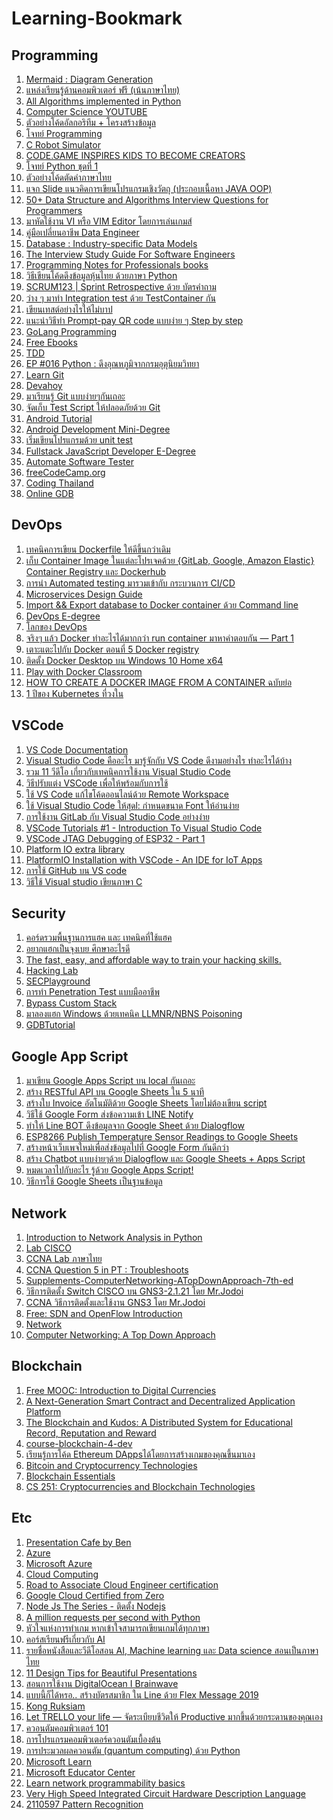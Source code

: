 # Learning-Bookmark

<h2>Programming </h2>
<ol>
      <li> <a href="https://mermaid-js.github.io/mermaid/#/ ">Mermaid : Diagram Generation  </a></li>
      <li> <a href="https://github.com/adminho/learning-it/ ">แหล่งเรียนรู้ด้านคอมพิวเตอร์ ฟรี (เน้นภาษาไทย) </a></li>      
      <li> <a href="https://github.com/TheAlgorithms/Python?fbclid=IwAR1WmubfjkQy6tC2AoTJxNOqy--pRkJomfHoAhuxFXQ_zXQCtbC5pv3cbvs ">All Algorithms implemented in Python  </a></li>  
      <li> <a href="https://www.youtube.com/channel/UCSX3MR0gnKDxyXAyljWzm0Q/playlists?pbjreload=10 ">Computer Science YOUTUBE  </a></li>
      <li> <a href="https://www.facebook.com/programmerthai/posts/2166937206929452 ">ตัวอย่างโค้ดอัลกอริทึม + โครงสร้างข้อมูล   </a></li>      
      <li> <a href="https://www.codecube.in.th/ ">โจทย์ Programming  </a></li>
      <li> <a href="https://www.facebook.com/anoney/videos/10213269234720075/ ">C Robot Simulator  </a></li>  
      <li> <a href="https://www.code.game/home ">CODE.GAME INSPIRES KIDS TO BECOME CREATORS  </a></li>
      <li> <a href="https://www.facebook.com/pg/tautologyai/photos/?tab=album&album_id=2121470021308221&__tn__=-UCH-R ">โจทย์ Python ชุดที่ 1  </a></li>   
      <li> <a href="https://colab.research.google.com/drive/1tLrKRFR6i4TAzrbJ8wgsp4aihfWnMgnT?fbclid=IwAR0Gi7JZSeEv8cKww679XUB_8S6M8rNbE_4QDAWq8hCjjnfgEYl7GyGfBSo#scrollTo=r9BzPKP9iJGa ">ตัวอย่างโค้ดตัดคำภาษาไทย  </a></li>
      <li> <a href="https://medium.com/@kongruksiamza/%E0%B9%81%E0%B8%88%E0%B8%81-slide-%E0%B9%81%E0%B8%99%E0%B8%A7%E0%B8%84%E0%B8%B4%E0%B8%94%E0%B8%81%E0%B8%B2%E0%B8%A3%E0%B9%80%E0%B8%82%E0%B8%B5%E0%B8%A2%E0%B8%99%E0%B9%82%E0%B8%9B%E0%B8%A3%E0%B9%81%E0%B8%81%E0%B8%A3%E0%B8%A1%E0%B9%80%E0%B8%8A%E0%B8%B4%E0%B8%87%E0%B8%A7%E0%B8%B1%E0%B8%95%E0%B8%96%E0%B8%B8-%E0%B8%9B%E0%B8%A3%E0%B8%B0%E0%B8%81%E0%B8%AD%E0%B8%9A%E0%B9%80%E0%B8%99%E0%B8%B7%E0%B9%89%E0%B8%AD%E0%B8%AB%E0%B8%B2-java-oop-a0ad5d6c97f1 ">แจก Slide แนวคิดการเขียนโปรแกรมเชิงวัตถุ (ประกอบเนื้อหา JAVA OOP)  </a></li>    
      <li> <a href="https://hackernoon.com/50-data-structure-and-algorithms-interview-questions-for-programmers-b4b1ac61f5b0?source=facebookShare-1f3927b8e15-1556768748&fbclid=IwAR1jLAMGy5g_GHRHtYdS1BGeWh8t4Tf8DzKcEn-Bh7blc-FUP1yhELoQlbo&_branch_match_id=481652766153466650 ">50+ Data Structure and Algorithms Interview Questions for Programmers  </a></li>
      <li> <a href="https://www.facebook.com/groups/ThaiPGAssociateSociety/permalink/1036315666579702/ ">มาหัดใช้งาน VI หรือ VIM Editor โดยการเล่นเกมส์  </a></li>    
      <li> <a href="https://blog.datath.com/data-engineer-guide/?fbclid=IwAR3CpB_BZU497BCf4vYxZOfWRi1VjtLA3Rp3_kz3sEI5i2rmycT1sp7qdgo ">คู่มือเปลี่ยนอาชีพ Data Engineer  </a></li>
      <li> <a href="http://www.databaseanswers.org/data_models/index.htm?fbclid=IwAR1EmOuSZlxlnZFIFP-MxWpupZYVMETGur4Voc8rTTwQdrN5WLN7lqe-l5A ">Database : Industry-specific Data Models  </a></li>  
      <li> <a href="https://dev.to/seattledataguy/the-interview-study-guide-for-software-engineers-764?fbclid=IwAR0T8Sh2NmKjLsh3v5AdJYNhkcDVJjOCDXA73Ta4arC81BSZc7qiuldqSUU ">The Interview Study Guide For Software Engineers   </a></li>
      <li> <a href="https://books.goalkicker.com/?fbclid=IwAR1yDpYpsvSkFLXhp2dCGb7A2SIF4-tR95HihdgoGl36GDiAF6TbCrrH0jg ">Programming Notes for Professionals books  </a></li>    
      <li> <a href="https://www.patanasongsivilai.com/blog/stock-thai-python/?fbclid=IwAR0_zibJ6wjTMo42fmYceNrG_Z_bHoFKeyxueGc02HlQSMRzXNsUUJc6sZc ">วิธีเขียนโค้ดดึงข้อมูลหุ้นไทย ด้วยภาษา Python  </a></li>
      <li> <a href="https://www.youtube.com/watch?v=89krGrQXsqA&fbclid=IwAR3mAl6DytKVFVGdqhrjMNCuBgL8WSZTXPv8pvlnfLihR9hNmib7iNTNESQ ">SCRUM123 | Sprint Retrospective ด้วย บัตรคำถาม  </a></li>  
      <li> <a href="https://www.somkiat.cc/go-integration-test-with-testcontainer/?fbclid=IwAR3RlF1Wj8LJ5byx7NHdCtt2olmnelvOHhumjGLJ-GPijbJACxzTNHPJ47s ">ว่าง ๆ มาทำ Integration test ด้วย TestContainer กัน  </a></li>
      <li> <a href="http://www.notaboutcode.com/post/23-karma-from-bad-tests2/">เขียนเทสต์อย่างไรให้ไม่บาป</a></li>         
      <li> <a href="https://medium.com/i-gear-geek/build-promptpay-qr-step-by-step-e67ddacf36af ">แนะนำวิธีทำ Prompt-pay QR code แบบง่าย ๆ Step by step  </a></li>      
      <li> <a href="https://www.youtube.com/playlist?list=PL0aDKsruoiW3DkO4l_cBi-g0iSS7ZD5H_&fbclid=IwAR34aT0gjl0ZDE-4xjtLLcZRZ1zw-vX5Qa5g6TP-S5_hG88ljrxINTZYCqo ">GoLang Programming  </a></li>
      <li> <a href="https://www.facebook.com/notes/raspberry-pi-thailand/free-ebooks/2215115478742276/ ">Free Ebooks  </a></li>  
      <li> <a href="https://www.facebook.com/dtinth/media_set?set=a.10205012360982901.1073741854.1658509977&type=1&l=832711241d&fbclid=IwAR2w4kloqaxnR6Minyi72s31rBdT7yTEIXpd8F9s-tkDVQW8eeEjkswnGn4 ">TDD  </a></li>
      <li> <a href="https://medium.com/@UncleEngineer/ep-016-python-%E0%B8%94%E0%B8%B6%E0%B8%87%E0%B8%AD%E0%B8%B8%E0%B8%93%E0%B8%AB%E0%B8%A0%E0%B8%B9%E0%B8%A1%E0%B8%B4%E0%B8%88%E0%B8%B2%E0%B8%81%E0%B8%81%E0%B8%A3%E0%B8%A1%E0%B8%AD%E0%B8%B8%E0%B8%95%E0%B8%B8%E0%B8%99%E0%B8%B4%E0%B8%A2%E0%B8%A1%E0%B8%A7%E0%B8%B4%E0%B8%97%E0%B8%A2%E0%B8%B2-73572fc4648a ">EP #016 Python : ดึงอุณหภูมิจากกรมอุตุนิยมวิทยา  </a></li>    
      <li> <a href="https://www.codecademy.com/courses/learn-git/lessons/git-workflow/exercises/hello-git?action=lesson_resume  ">Learn Git  </a></li>  
      <li> <a href="https://devahoy.com/posts/introduction-to-git-and-github/  ">Devahoy  </a></li>  
      <li> <a href="https://blog.nextzy.me/%E0%B8%A1%E0%B8%B2%E0%B9%80%E0%B8%A3%E0%B8%B5%E0%B8%A2%E0%B8%99%E0%B8%A3%E0%B8%B9%E0%B9%89-git-%E0%B9%81%E0%B8%9A%E0%B8%9A%E0%B8%87%E0%B9%88%E0%B8%B2%E0%B8%A2%E0%B9%86%E0%B8%81%E0%B8%B1%E0%B8%99%E0%B9%80%E0%B8%96%E0%B8%AD%E0%B8%B0-427398e62f82  ">มาเรียนรู้ Git แบบง่ายๆกันเถอะ </a></li>      
      <li> <a href="https://www.qahive.com/2018/01/07/git-for-qa/#comment-52  ">จัดเก็บ Test Script ให้ปลอดภัยด้วย Git  </a></li>    
      <li> <a href="https://www.thaicreate.com/mobile/android.html">Android Tutorial  </a></li>  
      <li> <a href="https://academy.zenva.com/product/android-mobile-development-mini-degree-2019/?a=1  ">Android Development Mini-Degree  </a></li>  
      <li> <a href="https://medium.com/@kengboy/%E0%B9%80%E0%B8%A3%E0%B8%B4%E0%B9%88%E0%B8%A1%E0%B9%80%E0%B8%82%E0%B8%B5%E0%B8%A2%E0%B8%99%E0%B9%82%E0%B8%9B%E0%B8%A3%E0%B9%81%E0%B8%81%E0%B8%A3%E0%B8%A1%E0%B8%94%E0%B9%89%E0%B8%A7%E0%B8%A2-unit-test-8a00c8621212 ">เริ่มเขียนโปรแกรมด้วย unit test  </a></li>      
      <li> <a href="https://www.eduonix.com/fullstack-javascript-developer-edegree?coupon_code=edegree19   ">Fullstack JavaScript Developer E-Degree   </a></li>         
      <li> <a href="http://www.indythaitester.com/TesterTraining/   ">Automate Software Tester   </a></li>   
      <li> <a href="https://www.freecodecamp.org/learn/   ">freeCodeCamp.org   </a></li>    
      <li> <a href="https://codingthailand.com/site/index.php?r=site/index   ">Coding Thailand   </a></li>         
      <li> <a href="https://www.onlinegdb.com/HkhZBO_SV?fbclid=IwAR01QNXocRkuQ5ui1_IHLbBCOXdTdXrQwha-F9Td4fJydoiwQ5yUlFTp09Y">Online GDB  </a></li>        
</ol>
  
<h2>DevOps </h2>
<ol>
      <li> <a href="https://igokuz.com/%E0%B9%80%E0%B8%97%E0%B8%84%E0%B8%99%E0%B8%B4%E0%B8%84%E0%B8%81%E0%B8%B2%E0%B8%A3%E0%B9%80%E0%B8%82%E0%B8%B5%E0%B8%A2%E0%B8%99-dockerfile-%E0%B9%83%E0%B8%AB%E0%B9%89%E0%B8%94%E0%B8%B5%E0%B8%82%E0%B8%B6%E0%B9%89%E0%B8%99%E0%B8%81%E0%B8%A7%E0%B9%88%E0%B8%B2%E0%B9%80%E0%B8%94%E0%B8%B4%E0%B8%A1-54407fae9edc  ">เทคนิคการเขียน Dockerfile ให้ดีขึ้นกว่าเดิม  </a></li>  
      <li> <a href="https://medium.com/ayuth/%E0%B9%80%E0%B8%81%E0%B9%87%E0%B8%9A-container-image-%E0%B9%83%E0%B8%99%E0%B9%81%E0%B8%95%E0%B9%88%E0%B8%A5%E0%B8%B0%E0%B9%82%E0%B8%9B%E0%B8%A3%E0%B9%80%E0%B8%88%E0%B8%84%E0%B8%94%E0%B9%89%E0%B8%A7%E0%B8%A2-gitlab-google-amazon-elastic-container-registry-%E0%B9%81%E0%B8%A5%E0%B8%B0-d94c7cd2e54a  ">เก็บ Container Image ในแต่ละโปรเจคด้วย {GitLab, Google, Amazon Elastic} Container Registry และ Dockerhub  </a></li>  
      <li> <a href="https://medium.com/@narissara.tan/%E0%B8%81%E0%B8%B2%E0%B8%A3%E0%B8%99%E0%B8%B3-automated-testing-%E0%B8%A1%E0%B8%B2%E0%B8%A3%E0%B8%A7%E0%B8%A1%E0%B9%80%E0%B8%82%E0%B9%89%E0%B8%B2%E0%B8%81%E0%B8%B1%E0%B8%9A-%E0%B8%81%E0%B8%A3%E0%B8%B0%E0%B8%9A%E0%B8%A7%E0%B8%99%E0%B8%81%E0%B8%B2%E0%B8%A3-ci-cd-58c97e31e230  ">การนำ Automated testing มารวมเข้ากับ กระบวนการ CI/CD  </a></li>  
      <li> <a href="https://medium.com/platform-engineer/microservices-design-guide-eca0b799a7e8  ">Microservices Design Guide  </a></li>        
      <li> <a href="https://medium.com/i-gear-geek/import-export-database-to-docker-container-%E0%B8%94%E0%B9%89%E0%B8%A7%E0%B8%A2-command-line-f3ff59788751  ">Import && Export database to Docker container ด้วย Command line  </a></li>  
      <li> <a href="https://www.eduonix.com/devops-edegree?coupon_code=edegree19  ">DevOps E-degree   </a></li>  
      <li> <a href="https://www.youtube.com/watch?v=0jDPhYQA43A&fbclid=IwAR2rKUIuV0gv6AcV7WblGoo5S6Kzqq7d3kn145f91zzhdNjES0RrHdOcRI0  ">โลกของ DevOps  </a></li>  
      <li> <a href="https://medium.com/golfapipol-me/%E0%B8%88%E0%B8%A3%E0%B8%B4%E0%B8%87%E0%B9%86-%E0%B9%81%E0%B8%A5%E0%B9%89%E0%B8%A7-docker-%E0%B8%97%E0%B8%B3%E0%B8%AD%E0%B8%B0%E0%B9%84%E0%B8%A3%E0%B9%84%E0%B8%94%E0%B9%89%E0%B8%A1%E0%B8%B2%E0%B8%81%E0%B8%81%E0%B8%A7%E0%B9%88%E0%B8%B2-run-container-%E0%B8%A1%E0%B8%B2%E0%B8%AB%E0%B8%B2%E0%B8%84%E0%B8%B3%E0%B8%95%E0%B8%AD%E0%B8%9A%E0%B8%81%E0%B8%B1%E0%B8%99-8a8a04a20b2d  ">จริงๆ แล้ว Docker ทำอะไรได้มากกว่า run container มาหาคำตอบกัน — Part 1  </a></li>              
      <li> <a href="https://sysadmin.psu.ac.th/2017/08/04/get-started-with-docker-part-5-docker-registry/?fbclid=IwAR0S1wFgGUx6TA10jNpjiDB0OzJbVxmvAb79obrtQZ_GJ9KFMOwVwzIwiIE  ">เตาะแตะไปกับ Docker ตอนที่ 5 Docker registry  </a></li>  
      <li> <a href="https://medium.com/@komsan7410/%E0%B8%95%E0%B8%B4%E0%B8%94%E0%B8%95%E0%B8%B1%E0%B9%89%E0%B8%87-docker-desktop-%E0%B8%9A%E0%B8%99-windows-10-home-x64-3a91cc204783  ">ติดตั้ง Docker Desktop บน Windows 10 Home x64  </a></li>  
      <li> <a href="https://training.play-with-docker.com/  ">Play with Docker Classroom  </a></li>        
      <li> <a href="https://medium.com/@15615212/how-to-create-a-docker-image-from-a-container-%E0%B8%89%E0%B8%9A%E0%B8%B1%E0%B8%9A%E0%B8%A2%E0%B9%88%E0%B8%AD-7f8e9bd522be">HOW TO CREATE A DOCKER IMAGE FROM A CONTAINER ฉบับย่อ </a></li>   
      <li> <a href="https://life.wongnai.com/a-year-of-kubernetes-at-wongnai-1a763673a952">1 ปีของ Kubernetes ที่วงใน  </a></li>        
</ol>      
      
<h2>VSCode </h2>
<ol>      
      <li> <a href="https://code.visualstudio.com/docs  ">VS Code Documentation  </a></li>  
      <li> <a href="https://eleceasy.com/t/visual-studio-code-vs-code/2042?u=archer&fbclid=IwAR3EYCsASB5RQa3drqq9dnjNaChXaZuuAhXNmkqnmA5ZTHLIjrvWbp8D8z8  ">Visual Studio Code คืออะไร มารู้จักกับ VS Code ดีงามอย่างไร ทำอะไรได้บ้าง  </a></li>        
      <li> <a href="https://www.facebook.com/WebAppzStory/posts/2025578437514829  ">รวม 11 วีดีโอ เกี่ยวกับเทคนิคการใช้งาน
Visual Studio Code  </a></li>  
      <li> <a href="https://www.techstarthailand.com/blog/detail/How-I-configure-VSCode-for-Everything/905?fbclid=IwAR3W7N-R-5jer9w2tiVun0LDa6UeOdAyGy-sITkhzUYpl_7VO9iybJTG_cA  ">วิธีปรับแต่ง VSCode เพื่อให้พร้อมกับการใช้  </a></li>  
      <li> <a href="https://www.goragod.com/index.php?module=knowledge&id=3859  ">ใช้ VS Code แก้ไขโค้ดออนไลน์ด้วย Remote Workspace  </a></li>  
      <li> <a href="https://www.youtube.com/watch?v=0JXq1iUERQI&list=PLzdmsTRIBqizI1hHBB02dxJQQQzMPxVLn  ">ใช้ Visual Studio Code ให้สุดl: กำหนดขนาด Font ให้อ่านง่าย  </a></li>                 
      <li> <a href="https://www.youtube.com/watch?v=XpAzrWKi18M  ">การใช้งาน GitLab กับ Visual Studio Code อย่างง่าย  </a></li>  
      <li> <a href="https://www.youtube.com/watch?v=4q1tD39Mk_A  ">VSCode Tutorials #1 - Introduction To Visual Studio Code  </a></li>       
      <li> <a href="https://gojimmypi.blogspot.com/2017/05/vscode-jtag-debugging-of-esp32-part-1.html   ">VSCode JTAG Debugging of ESP32 - Part 1   </a></li>  
      <li> <a href="http://www.nutdiy.com/2017/04/platform-io-extra-library-4.html">Platform IO extra library   </a></li>                 
      <li> <a href="https://www.youtube.com/watch?v=CB8qC_-RHQI&fbclid=IwAR38O4Q_tAtBl6Gic805NDpFVj4ivLcKSVXCohNdQrPycFr6OcGSmzbzvKM  ">PlatformIO Installation with VSCode - An IDE for IoT Apps  </a></li>  
      <li> <a href="https://www.androidthai.in.th/git-and-github-article/191-github-on-vs-code?fbclid=IwAR0WMtxBnTcVpN1cxaoPMMn9Yiz5EmtDbX7E4HZti0qdL8i2RiYk0j_EM_c  ">การใช้ GitHub บน VS code  </a></li>         
      <li> <a href="https://www.ba-na-na.net/%E0%B8%A7%E0%B8%B4%E0%B8%98%E0%B8%B5%E0%B9%83%E0%B8%8A%E0%B9%89-visual-studio-%E0%B9%80%E0%B8%82%E0%B8%B5%E0%B8%A2%E0%B8%99%E0%B8%A0%E0%B8%B2%E0%B8%A9%E0%B8%B2-c/">วิธีใช้ Visual studio เขียนภาษา C </a></li>         
</ol>      

<h2>Security</h2>
<ol> 
      <li> <a href="http://kiss-hack.blogspot.com/2014/12/pentesting-hacking-webapplication.html">คอร์ดรวมพื้นฐานการแฮค และ เทคนิคที่ใช้แฮค    </a></li>               
      <li> <a href="https://www.facebook.com/notes/2600-thailand/faq-%E0%B8%AD%E0%B8%A2%E0%B8%B2%E0%B8%81%E0%B9%81%E0%B8%AE%E0%B8%81%E0%B9%80%E0%B8%9B%E0%B9%87%E0%B8%99%E0%B8%88%E0%B8%B8%E0%B8%87%E0%B9%80%E0%B8%9A%E0%B8%A2-%E0%B8%A8%E0%B8%B6%E0%B8%81%E0%B8%A9%E0%B8%B2%E0%B8%AD%E0%B8%B0%E0%B9%84%E0%B8%A3%E0%B8%94%E0%B8%B5/316524601840908/ ">อยากแฮกเป็นจุงเบย ศึกษาอะไรดี  </a></li>          
      <li> <a href="https://www.root-me.org/?lang=en">The fast, easy, and affordable way to train your hacking skills.  </a></li>          
      <li> <a href="https://www.hacking-lab.com/index.html">Hacking Lab  </a></li>   
      <li> <a href="https://play.secplayground.com/th?fbclid=IwAR3GTYpj7sW2pzVRisF3KmyE0jtOOX_GySP2iQEOPKD22sztGjcKL6K-5ps">SECPlayground  </a></li>         
      <li> <a href="https://medium.com/@nontawatt/%E0%B8%81%E0%B8%B2%E0%B8%A3%E0%B8%97%E0%B8%B3-penetration-test-%E0%B9%81%E0%B8%9A%E0%B8%9A%E0%B8%A1%E0%B8%B7%E0%B8%AD%E0%B8%AD%E0%B8%B2%E0%B8%8A%E0%B8%B5%E0%B8%9E-f72e63213457">การทำ Penetration Test แบบมืออาชีพ  </a></li>               
      <li> <a href="https://www.facebook.com/watch/live/?v=2595321577191445&ref=watch_permalink">Bypass Custom Stack   </a></li>          
      <li> <a href="https://www.catcyfence.com/it-security/article/hack-windows-with-llmnr-nbns-poisoning/?fbclid=IwAR0WFQcDzKQZ49uCwo2fCJHydxET-qviTtZRjb320biopJ6ZdaTprvqTJyw">มาลองแฮก Windows ด้วยเทคนิค LLMNR/NBNS Poisoning  </a></li>         
      <li> <a href="https://bankde.gitbook.io/gdbtutorial/  ">GDBTutorial  </a></li>          
</ol>      

<h2>Google App Script</h2>
<ol> 
      <li> <a href="https://peerasak.com/post/modern-javascript-on-google-apps-script/?fbclid=IwAR0P1U4qVuN7BE1NA9IB0Hq6j8Fu7kPwBsf_uOh4jFSL_SqOyKC4uYgAhJE">มาเขียน Google Apps Script บน local กันเถอะ  </a></li>    
      <li> <a href="https://peerasak.com/post/create-rest-api-in-5-minutes-by-google-sheet/?fbclid=IwAR2JlmP6n4gxXR_QgPbtXoaAUINmxa_4GQ7KXYUBT7ger4XY6IjPZQmwULQ">สร้าง RESTful API บน Google Sheets ใน 5 นาที   </a></li>          
      <li> <a href="https://github.com/khthana/Learning-Bookmark/edit/master/README.md">สร้างใบ Invoice อัตโนมัติด้วย Google Sheets โดยไม่ต้องเขียน script  </a></li>    
      <li> <a href="https://moremeng.in.th/2019/02/send-message-to-line-notify-with-google-form-app-script.html?fbclid=IwAR1MFb-KcBJ-M4vVn_U-Gsw37xX5vJJ1BjWc2klkauEw1mKH6ORTmHaj4qM">วิธีใช้ Google Form ส่งข้อความเข้า LINE Notify </a></li>     
      <li> <a href="https://medium.com/@thiravut.golf/%E0%B8%97%E0%B8%B3%E0%B9%83%E0%B8%AB%E0%B9%89-line-bot-%E0%B8%94%E0%B8%B6%E0%B8%87%E0%B8%82%E0%B9%89%E0%B8%AD%E0%B8%A1%E0%B8%B9%E0%B8%A5%E0%B8%88%E0%B8%B2%E0%B8%81-google-sheet-%E0%B8%94%E0%B9%89%E0%B8%A7%E0%B8%A2-dialogflow-89e50b184533">ทำให้ Line BOT ดึงข้อมูลจาก Google Sheet ด้วย Dialogflow  </a></li>    
      <li> <a href="https://blog.thepodnet.com/esp8266-publish-temperature-sensor-readings-to-google-sheets-esp32-compatible/?fbclid=IwAR0To-PfrIhacEwm-JBbh3pW6Z0rt7kuxn2XzCnD9a0zLlBq3wgxs7bkLUI">ESP8266 Publish Temperature Sensor Readings to Google Sheets  </a></li>          
      <li> <a href="https://peerasak.com/post/how-to-fully-customize-google-form-style/?fbclid=IwAR13tqP12nnThIKEfIgjzXIYIWOhBbwNYd4ba07JRqMEAWgXTDYyeBgz4Xs">สร้างหน้าเว็บเพจใหม่เพื่อส่งข้อมูลไปที่ Google Form กันดีกว่า</a></li>    
      <li> <a href="https://peerasak.com/post/using-dialogflow-with-gas-for-simple-chatbot/?fbclid=IwAR3EAfw1L1kM5P0wUeISH_8PevMbNnuffPJiL0DYO4DF0zFLrvonb6Y21Tg">สร้าง Chatbot แบบง่ายๆด้วย Dialogflow และ Google Sheets + Apps Script   </a></li>       
      <li> <a href="https://www.youtube.com/watch?v=wBa_53utVRk&fbclid=IwAR2z3KobMzQZlaKpx2sO2LBoqU176RQlcT4RceoTt_WY-DYYGFexAyl4R6c">หมดเวลาไปกับอะไร รู้ด้วย Google Apps Script!  </a></li>          
      <li> <a href="https://sysadmin.psu.ac.th/2014/10/10/googleappsscript-googlesheets-database/?fbclid=IwAR0BXC8RfEzVURCaQNfm1zdZJkS_fn-CQSF18x11yL-rQPoUtsuxYML3TeI">วิธีการใช้ Google Sheets เป็นฐานข้อมูล </a></li>          
</ol>       

<h2>Network</h2>
<ol> 
      <li> <a href="https://www.datacamp.com/courses/network-analysis-in-python-part-1?utm_source=fb_paid&utm_medium=fb_desktop&utm_campaign=dc_registered ">Introduction to Network Analysis in Python  </a></li>    
      <li> <a href="https://www.facebook.com/Jodoi.iT.Service/posts/2348126881878888  ">Lab CISCO  </a></li>          
      <li> <a href="https://www.facebook.com/ThaiNetworkEngineering/posts/2336245746407258  ">CCNA Lab ภาษาไทย  </a></li>    
      <li> <a href="https://mihthai.blogspot.com/2017/03/ccna-question-5-in-pt.html?fbclid=IwAR2QNWKNysIR_ANtkrG_pohOnucvqTansvuP2345hlm5_lhLU3WDbf8dSgc  ">CCNA Question 5 in PT : Troubleshoots </a></li>     
      <li> <a href="https://github.com/HanochShi/Supplements-ComputerNetworking-ATopDownApproach-7th-ed  ">Supplements-ComputerNetworking-ATopDownApproach-7th-ed  </a></li>       
      <li> <a href="https://www.youtube.com/watch?v=71Lzoq6Apz0&fbclid=IwAR2wY0qbYUBOT-3AK3q2SG_Jq3tGmC3F8TaO4uAVaPHw5akZJPE6O9jEjqI  ">วิธีการติดตั้ง Switch CISCO บน GNS3-2.1.21 โดย Mr.Jodoi  </a></li>     
      <li> <a href="https://www.youtube.com/watch?v=WDD__d1BQRg&list=PLxTcKTJPFY7M0pieujr0p8Zahw9aoFtnd&index=1&fbclid=IwAR3zYfVYMe3K3CLt11zY4js4DtG-iRKEt_YUBtluqcFNZ98pMlgyJV_ea4E  ">CCNA วิธีการติดตั้งและใช้งาน GNS3 โดย Mr.Jodoi  </a></li>        
      <li> <a href="https://gns3.teachable.com/p/sdn-and-openflow-introduction  ">Free: SDN and OpenFlow Introduction </a></li>      
      <li> <a href="https://www.bloggang.com/viewblog.php?id=likecisco&date=31-05-2014&group=8&gblog=3&fbclid=IwAR2_RaoBxyzngpuBHCFiQagYb6zly3NcpPFgWOQIILJJ6mmFio7a-T9B8lE ">Network </a></li>         
      <li> <a href="https://gaia.cs.umass.edu/kurose_ross/ppt.htm ">Computer Networking: A Top Down Approach  </a></li>          
</ol>       

<h2>Blockchain</h2>
<ol> 
      <li> <a href="https://www.unic.ac.cy/blockchain/free-mooc/   ">Free MOOC: Introduction to Digital Currencies   </a></li>   
      <li> <a href="https://github.com/ethereum/wiki/wiki/White-Paper   ">A Next-Generation Smart Contract and Decentralized Application Platform   </a></li>   
      <li> <a href="https://link.springer.com/chapter/10.1007/978-3-319-45153-4_48   ">The Blockchain and Kudos: A Distributed System for Educational Record, Reputation and Reward   </a></li>   
      <li> <a href="https://github.com/digitalthailand/course-blockchain-4-dev   ">course-blockchain-4-dev   </a></li>         
      <li> <a href="https://cryptozombies.io/th/   ">เรียนรู้การโค้ด Ethereum DAppsได้โดยการสร้างเกมของคุณขึ้นมาเอง   </a></li>   
      <li> <a href="https://www.coursera.org/learn/cryptocurrency?authMode=signup   ">Bitcoin and Cryptocurrency Technologies  </a></li>   
      <li> <a href="https://cognitiveclass.ai/courses/blockchain-course   ">Blockchain Essentials    </a></li>   
      <li> <a href="https://cs251crypto.stanford.edu/18au-cs251/   ">CS 251: Cryptocurrencies and Blockchain Technologies   </a></li>  
</ol>

<h2>Etc </h2>
<ol>
      <li> <a href="https://www.facebook.com/PresentationCafe/">Presentation Cafe by Ben   </a></li>   
      <li> <a href="https://www.facebook.com/photo.php?fbid=10156992862893787&set=gm.2301904256584226&type=3&theater">Azure   </a></li>   
      <li> <a href="https://www.facebook.com/groups/ThaiPGAssociateSociety/permalink/1174626169415317/   ">Microsoft Azure   </a></li>   
      <li> <a href="https://www.youtube.com/playlist?list=PLUjAn8nwWniiReiOqUqYwxG7ny2bhENMg&fbclid=IwAR3mWiehSsJE1RxMt-XIzfAoDBisZ-gzsDW7II1bOh9BcYCUN7Ye023YAgM   ">Cloud Computing   </a></li>         
      <li> <a href="https://www.facebook.com/paripol.toopiroh/posts/10157339789971552   ">Road to Associate Cloud Engineer certification   </a></li>   
      <li> <a href="https://medium.com/@paripoltoopiroh/google-cloud-certified-from-zero-c98cf731cf0e">Google Cloud Certified from Zero</a></li>         
      <li> <a href="https://medium.com/@maxzpr1/%E0%B9%80%E0%B8%A3%E0%B8%B4%E0%B9%88%E0%B8%A1%E0%B8%95%E0%B9%89%E0%B8%99%E0%B8%81%E0%B8%B2%E0%B8%A3-%E0%B8%95%E0%B8%B4%E0%B8%94%E0%B8%95%E0%B8%B1%E0%B9%89%E0%B8%87-nodejs-windows-e0f53ebd5c1d   ">Node Js The Series - ติดตั้ง Nodejs    </a></li>   
      <li> <a href="https://www.freecodecamp.org/news/million-requests-per-second-with-python-95c137af319/?fbclid=IwAR25iNNKobPLxPHw0yuJgg4g2HPV9if9Xcxv4wm8yUeqcOW54jFGN9_Ao3E   ">A million requests per second with Python   </a></li>   
      <li> <a href="https://medium.com/%E0%B8%9A%E0%B8%A3%E0%B8%B4%E0%B8%A9%E0%B8%B1%E0%B8%97%E0%B8%95%E0%B9%88%E0%B8%B2%E0%B8%87%E0%B9%82%E0%B8%A5%E0%B8%81-%E0%B8%AD%E0%B8%B4%E0%B8%99%E0%B9%80%E0%B8%95%E0%B8%AD%E0%B8%A3%E0%B9%8C%E0%B9%81%E0%B8%AD%E0%B8%84%E0%B8%97%E0%B8%B5%E0%B8%9F-%E0%B8%88%E0%B8%B3%E0%B8%81%E0%B8%B1%E0%B8%94/%E0%B8%AB%E0%B8%B1%E0%B8%A7%E0%B9%83%E0%B8%88%E0%B9%81%E0%B8%AB%E0%B9%88%E0%B8%87%E0%B8%81%E0%B8%B2%E0%B8%A3%E0%B8%97%E0%B8%B3%E0%B9%80%E0%B8%81%E0%B8%A1-%E0%B8%AB%E0%B8%B2%E0%B8%81%E0%B9%80%E0%B8%82%E0%B9%89%E0%B8%B2%E0%B9%83%E0%B8%88%E0%B8%AA%E0%B8%B2%E0%B8%A1%E0%B8%B2%E0%B8%A3%E0%B8%96%E0%B9%80%E0%B8%82%E0%B8%B5%E0%B8%A2%E0%B8%99%E0%B9%80%E0%B8%81%E0%B8%A1%E0%B9%84%E0%B8%94%E0%B9%89%E0%B8%97%E0%B8%B8%E0%B8%81%E0%B8%A0%E0%B8%B2%E0%B8%A9%E0%B8%B2-d5ee239418b1   ">หัวใจแห่งการทำเกม หากเข้าใจสามารถเขียนเกมได้ทุกภาษา   </a></li>           
      <li> <a href="https://www.facebook.com/rathachai.chawuthai/posts/10157008209359825   ">คอร์สเรียนฟรีเกี่ยวกับ AI    </a></li>   
      <li> <a href="https://www.facebook.com/wanchai.udomkitwanit/posts/10215244034721517   ">รายชื่อหนังสือและวีดีโอสอน
AI, Machine learning และ Data science สอนเป็นภาษาไทย   </a></li>   
      <li> <a href="https://visage.co/11-design-tips-beautiful-presentations/   ">11 Design Tips for Beautiful Presentations   </a></li>   
      <li> <a href="https://www.youtube.com/watch?v=jSgHvE7cbbg&fbclid=IwAR2qUYbqOiXwYzS6J1QgdPaMuBmiA4CFGzUfM3YKKigBL1vsMkHf8-I768c   ">สอนการใช้งาน DigitalOcean I Brainwave   </a></li>         
      <li> <a href="https://www.youtube.com/watch?v=B6OskOs4F8U&feature=youtu.be&fbclid=IwAR36Ts7LviJDaLYtnHiA_vkPwGl2dTBamFo_W3I6L_9UQdjdqF5Wk-EzjG8   ">แบบนี้ก็ได้หรอ.. สร้างบัตรสมาชิก ใน Line ด้วย Flex Message 2019   </a></li>   
      <li> <a href="https://www.youtube.com/kongruksiamtutorial   ">Kong Ruksiam   </a></li>   
      <li> <a href="https://medium.com/@timeff/let-trello-you-life-%E0%B8%88%E0%B8%B1%E0%B8%94%E0%B8%A3%E0%B8%B0%E0%B9%80%E0%B8%9A%E0%B8%B5%E0%B8%A2%E0%B8%9A%E0%B8%8A%E0%B8%B5%E0%B8%A7%E0%B8%B4%E0%B8%95%E0%B9%83%E0%B8%AB%E0%B9%89-productive-%E0%B8%A1%E0%B8%B2%E0%B8%82%E0%B8%B6%E0%B9%89%E0%B8%99%E0%B8%94%E0%B9%89%E0%B8%A7%E0%B8%A2%E0%B8%81%E0%B8%A3%E0%B8%B0%E0%B8%94%E0%B8%B2%E0%B8%99%E0%B8%82%E0%B8%AD%E0%B8%87%E0%B8%84%E0%B8%B8%E0%B8%93%E0%B9%80%E0%B8%AD%E0%B8%87-cfb7881e5a5b   ">Let TRELLO your life — จัดระเบียบชีวิตให้ Productive มากขึ้นด้วยกระดานของคุณเอง   </a></li>   
      <li> <a href="https://www.qute-th.com/2018/11/26/%E0%B8%84%E0%B8%A7%E0%B8%AD%E0%B8%99%E0%B8%95%E0%B8%B1%E0%B8%A1%E0%B8%84%E0%B8%AD%E0%B8%A1%E0%B8%9E%E0%B8%B4%E0%B8%A7%E0%B9%80%E0%B8%95%E0%B8%AD%E0%B8%A3%E0%B9%8C-101/?fbclid=IwAR0PuG2lKDmylGKzI1t8nKnf-OfftUTdMI_rkBi8DxOkRwWgooKbZQR6hYI   ">ควอนตัมคอมพิวเตอร์ 101   </a></li>         
      <li> <a href="https://www.youtube.com/watch?v=og3JI3MfTYA&fbclid=IwAR0ZURfRJd2VUlA1rw50qO_d2p7JVefSpejNqS1ntMaHk7epTc-OWqmzc60   ">การโปรแกรมคอมพิวเตอร์ควอนตัมเบื้องต้น   </a></li>         
      <li> <a href="https://python3.wannaphong.com/2017/11/quantum-computing-python.html">การประมวลผลควอนตัม (quantum computing) ด้วย Python   </a></li>           
      <li> <a href="https://docs.microsoft.com/th-th/learn/?fbclid=IwAR21d9hpwzIaW4JZDElbBDrIUetIMtZT-dCqS_5HKIwK3x3qUDION8X2eZY   ">Microsoft Learn   </a></li>   
      <li> <a href="https://education.microsoft.com/en-us/?fbclid=iwar1swt3p4-ozbrxlybn6ofjwi-lezck26m2dmoplrdds65yjgth4rj0gdke   ">Microsoft Educator Center   </a></li>   
      <li> <a href="https://developer.cisco.com/video/net-prog-basics/   ">Learn network programmability basics  </a></li>         
      <li> <a href="http://narong.ece.engr.tu.ac.th/vhdl/   ">Very High Speed Integrated Circuit Hardware Description Language  </a></li> 
      <li> <a href="https://www.youtube.com/watch?v=mhtxOL_IynQ&list=PLcBOyD1N1T-OQd0a6mqjY6gWOuIl_stuv">2110597 Pattern Recognition   </a></li> 
</ol>      
